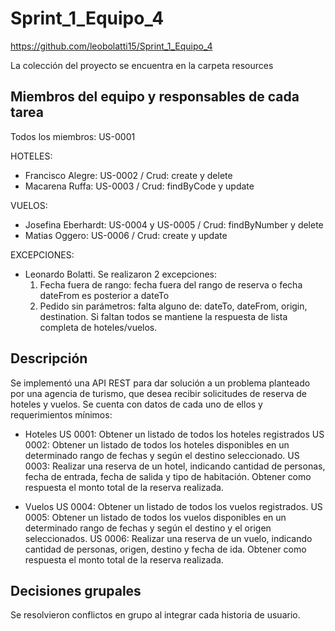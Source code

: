 # Sprint_1_Equipo_4
https://github.com/leobolatti15/Sprint_1_Equipo_4

La colección del proyecto se encuentra en la carpeta resources

## Miembros del equipo y responsables de cada tarea
Todos los miembros: US-0001

HOTELES:
- Francisco Alegre: US-0002 / Crud: create y delete
- Macarena Ruffa: US-0003 / Crud: findByCode y update
  
VUELOS:
- Josefina Eberhardt: US-0004 y US-0005 / Crud: findByNumber y delete
- Matias Oggero: US-0006 / Crud: create y update
  
EXCEPCIONES: 
- Leonardo Bolatti. Se realizaron 2 excepciones:
  1) Fecha fuera de rango: fecha fuera del rango de reserva o fecha dateFrom es posterior a dateTo
  2) Pedido sin parámetros: falta alguno de: dateTo, dateFrom, origin, destination. Si faltan todos se mantiene la respuesta de lista completa de hoteles/vuelos.

## Descripción
Se implementó una API REST para dar solución a un problema planteado por una agencia de turismo, que desea recibir solicitudes de reserva de hoteles y vuelos. 
Se cuenta con datos de cada uno de ellos y requerimientos mínimos: 

- Hoteles
US 0001: Obtener un listado de todos los hoteles registrados
US 0002: Obtener un listado de todos los hoteles disponibles en un determinado rango de fechas y según el destino seleccionado. 
US 0003: Realizar una reserva de un hotel, indicando cantidad de personas, fecha de entrada, fecha de salida y tipo de habitación. Obtener como respuesta el monto total de la reserva realizada.

- Vuelos
US 0004: Obtener un listado de todos los vuelos registrados.
US 0005: Obtener un listado de todos los vuelos disponibles en un determinado rango de fechas y según el destino y el origen seleccionados. 
US 0006: Realizar una reserva de un vuelo, indicando cantidad de personas, origen, destino y fecha de ida. Obtener como respuesta el monto total de la reserva realizada.

## Decisiones grupales
Se resolvieron conflictos en grupo al integrar cada historia de usuario.

